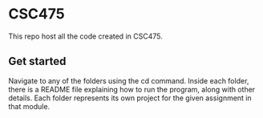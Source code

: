 # CSC475
This repo host all the code created in CSC475.

## Get started
Navigate to any of the folders using the cd command. Inside each folder, there is a README file explaining how to run the program, along with other details. Each folder represents its own project for the given assignment in that module.